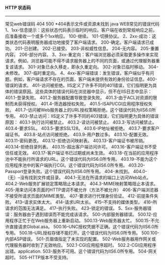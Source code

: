 #### HTTP 状态码
********************

常见web错误码 404 500
*404表示文件或资源未找到
java WEB常见的错误代码
1、1xx-信息提示：这些状态代码表示临时的响应。客户端在收到常规响应之前，应准备接收一个或多个1xx响应。
100-继续。
101-切换协议。
2、2xx-成功：这类状态代码表明服务器成功地接受了客户端请求。
200-确定。客户端请求已成功。
201-已创建。
202-已接受。
203-非权威性信息。
204-无内容。
205-重置内容。
206-部分内容。
3、3xx-重定向：客户端浏览器必须采取更多操作来实现请求。例如，浏览器可能不得不请求服务器上的不同的页面，或通过代理服务器重复该请求。
301-对象已永久移走，即永久重定向。
302-对象已临时移动。
304-未修改。
307-临时重定向。
4、4xx-客户端错误：发生错误，客户端似乎有问题。例如，客户端请求不存在的页面，客户端未提供有效的身份验证信息。400-错误的请求。
401-访问被拒绝。IIS定义了许多不同的401错误，它们指明更为具体的错误原因。这些具体的错误代码在浏览器中显示，但不在IIS日志中显示：
401.1-登录失败。
401.2-服务器配置导致登录失败。
401.3-由于ACL对资源的限制而未获得授权。
401.4-筛选器授权失败。
401.5-ISAPI/CGI应用程序授权失败。
401.7–访问被Web服务器上的URL授权策略拒绝。这个错误代码为IIS6.0所专用。 403-禁止访问：IIS定义了许多不同的403错误，它们指明更为具体的错误原因：
403.1-执行访问被禁止。
403.2-读访问被禁止。
403.3-写访问被禁止。
403.4-要求SSL。
403.5-要求SSL128。
403.6-IP地址被拒绝。
403.7-要求客户端证书。
403.8-站点访问被拒绝。
403.9-用户数过多。
403.10-配置无效。
403.11-密码更改。
403.12-拒绝访问映射表。
403.13-客户端证书被吊销。
403.14-拒绝目录列表。
403.15-超出客户端访问许可。
403.16-客户端证书不受信任或无效。
403.17-客户端证书已过期或尚未生效。
403.18-在当前的应用程序池中不能执行所请求的URL。这个错误代码为IIS6.0所专用。
403.19-不能为这个应用程序池中的客户端执行CGI。这个错误代码为IIS6.0所专用。
403.20-Passport登录失败。这个错误代码为IIS6.0所专用。
404-未找到。
404.0-（无）–没有找到文件或目录。
404.1-无法在所请求的端口上访问Web站点。
404.2-Web服务扩展锁定策略阻止本请求。
404.3-MIME映射策略阻止本请求。
405-用来访问本页面的HTTP谓词不被允许（方法不被允许）
406-客户端浏览器不接受所请求页面的MIME类型。
407-要求进行代理身份验证。
412-前提条件失败。
413–请求实体太大。
414-请求URI太长。
415–不支持的媒体类型。
416–所请求的范围无法满足。
417–执行失败。
423–锁定的错误。
5、5xx-服务器错误：服务器由于遇到错误而不能完成该请求。
500-内部服务器错误。
500.12-应用程序正忙于在Web服务器上重新启动。
500.13-Web服务器太忙。
500.15-不允许直接请求Global.asa。
500.16–UNC授权凭据不正确。这个错误代码为IIS6.0所专用。
500.18–URL授权存储不能打开。这个错误代码为IIS6.0所专用。
500.100-内部ASP错误。
501-页眉值指定了未实现的配置。
502-Web服务器用作网关或代理服务器时收到了无效响应。
502.1-CGI应用程序超时。
502.2-CGI应用程序出错。application.
503-服务不可用。这个错误代码为IIS6.0所专用。
504-网关超时。
505-HTTP版本不受支持。